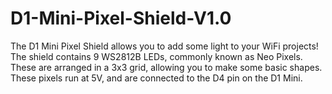 # D1-Mini-Pixel-Shield-V1.0

The D1 Mini Pixel Shield allows you to add some light to your WiFi projects!
The shield contains 9 WS2812B LEDs, commonly known as Neo Pixels. These are arranged in a 3x3 grid, allowing you to make some basic shapes. These pixels run at 5V, and are connected to the D4 pin on the D1 Mini.
